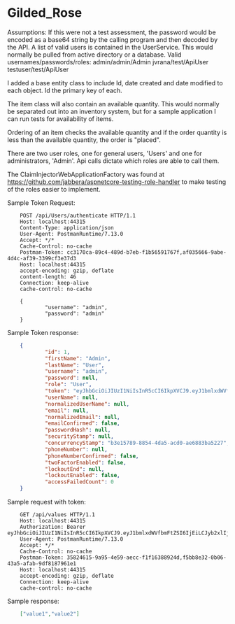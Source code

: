 # Gilded_Rose

Assumptions:
	If this were not a test assessment, the password would be encoded as a base64 string by the calling program and then decoded by the API.
	A list of valid users is contained in the UserService.  This would normally be pulled from active directory or a database.
		Valid usernames/passwords/roles:
			admin/admin/Admin
			jvrana/test/ApiUser
			testuser/test/ApiUser
	
	

I added a base entity class to include Id, date created and date modified to each object. Id the primary key of each.

The item class will also contain an available quantity.  This would normally be separated out into an inventory system, but for a sample application I can run tests for availability of items.  

Ordering of an item checks the available quantity and if the order quantity is less than the available quantity, the order is "placed".

There are two user roles, one for general users, 'Users' and one for administrators, 'Admin'.  Api calls dictate which roles are able to call them.  

The ClaimInjectorWebApplicationFactory was found at https://github.com/jabbera/aspnetcore-testing-role-handler to make testing of the roles easier to implement.

Sample Token Request:
```HTTP
	POST /api/Users/authenticate HTTP/1.1
	Host: localhost:44315
	Content-Type: application/json
	User-Agent: PostmanRuntime/7.13.0
	Accept: */*
	Cache-Control: no-cache
	Postman-Token: cc3170ca-89c4-489d-b7eb-f1b56591767f,af035666-9abe-4d4c-af39-3399cf3e37d3
	Host: localhost:44315
	accept-encoding: gzip, deflate
	content-length: 46
	Connection: keep-alive
	cache-control: no-cache

	{
			"username": "admin",
			"password": "admin"
	}
```
Sample Token response:
```JSON
	{
			"id": 1,
			"firstName": "Admin",
			"lastName": "User",
			"username": "admin",
			"password": null,
			"role": "User",
			"token": "eyJhbGciOiJIUzI1NiIsInR5cCI6IkpXVCJ9.eyJ1bmlxdWVfbmFtZSI6IjEiLCJyb2xlIjoiVXNlciIsIm5iZiI6MTU1ODQ0MTg4NSwiZXhwIjoxNTU5MDQ2Njg1LCJpYXQiOjE1NTg0NDE4ODV9.uHsea3j51t8zf11P5K23wGv05WJ_266W1Ri_ZbsYeg8",
			"userName": null,
			"normalizedUserName": null,
			"email": null,
			"normalizedEmail": null,
			"emailConfirmed": false,
			"passwordHash": null,
			"securityStamp": null,
			"concurrencyStamp": "b3e15789-8854-4da5-acd0-ae6883ba5227",
			"phoneNumber": null,
			"phoneNumberConfirmed": false,
			"twoFactorEnabled": false,
			"lockoutEnd": null,
			"lockoutEnabled": false,
			"accessFailedCount": 0
	}
```

Sample request with token:
```HTTP
	GET /api/values HTTP/1.1
	Host: localhost:44315
	Authorization: Bearer eyJhbGciOiJIUzI1NiIsInR5cCI6IkpXVCJ9.eyJ1bmlxdWVfbmFtZSI6IjEiLCJyb2xlIjoiVXNlciIsIm5iZiI6MTU1ODQ0MTI0MywiZXhwIjoxNTU5MDQ2MDQzLCJpYXQiOjE1NTg0NDEyNDN9.Fq0OrDCZbXSTI1fGU_xh9NpVntiv4rN32W0xZqC6RbI
	User-Agent: PostmanRuntime/7.13.0
	Accept: */*
	Cache-Control: no-cache
	Postman-Token: 35824615-9a95-4e59-aecc-f1f16388924d,f5bb8e32-0b06-43a5-afab-9df8187961e1
	Host: localhost:44315
	accept-encoding: gzip, deflate
	Connection: keep-alive
	cache-control: no-cache
```
Sample response:
```JSON
	["value1","value2"]
```

